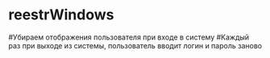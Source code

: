 # reestrWindows
#Убираем отображения пользователя при входе в систему
#Каждый раз при выходе из системы, пользователь вводит логин и пароль заново

